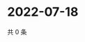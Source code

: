 # 2022-07-18

共 0 条

<!-- BEGIN WEIBO -->
<!-- 最后更新时间 Mon Jul 18 2022 23:01:35 GMT+0800 (China Standard Time) -->

<!-- END WEIBO -->
